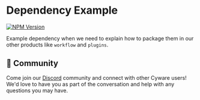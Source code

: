 # Dependency Example

[![NPM Version](https://img.shields.io/npm/v/@cyware/dependency-example?style=for-the-badge)](https://www.npmjs.com/package/@cyware/dependency-example)

Example dependency when we need to explain how to package them in our other products like `workflow` and `plugins`.

## 💚 Community

Come join our [Discord](https://links.cyware.khulnasoft.com/www-discord) community and connect with other Cyware users! We'd love to have you as part of the conversation and help with any questions you may have.
